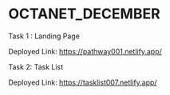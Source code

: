 # OCTANET_DECEMBER

Task 1 : Landing Page

Deployed Link: https://pathway001.netlify.app/

Task 2: Task List

Deployed Link: https://tasklist007.netlify.app/

